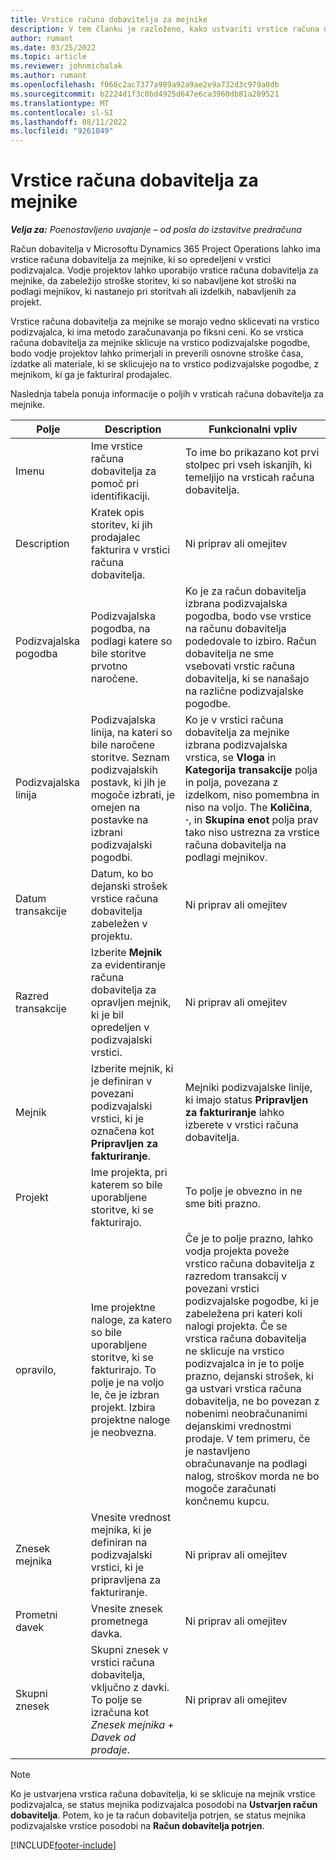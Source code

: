 ```yaml
---
title: Vrstice računa dobavitelja za mejnike
description: V tem članku je razloženo, kako ustvariti vrstice računa dobavitelja za mejnike v podizvajalski pogodbi.
author: rumant
ms.date: 03/25/2022
ms.topic: article
ms.reviewer: johnmichalak
ms.author: rumant
ms.openlocfilehash: f066c2ac7377a989a92a9ae2e9a732d3c979a0db
ms.sourcegitcommit: b2224d1f3c0bd4925d647e6ca3960db81a209521
ms.translationtype: MT
ms.contentlocale: sl-SI
ms.lasthandoff: 08/11/2022
ms.locfileid: "9261049"
---
```

# <a name="vendor-invoice-lines-for-milestones"></a>Vrstice računa dobavitelja za mejnike

_**Velja za:** Poenostavljeno uvajanje – od posla do izstavitve predračuna_

Račun dobavitelja v Microsoftu Dynamics 365 Project Operations lahko ima vrstice računa dobavitelja za mejnike, ki so opredeljeni v vrstici podizvajalca. Vodje projektov lahko uporabijo vrstice računa dobavitelja za mejnike, da zabeležijo stroške storitev, ki so nabavljene kot stroški na podlagi mejnikov, ki nastanejo pri storitvah ali izdelkih, nabavljenih za projekt.

Vrstice računa dobavitelja za mejnike se morajo vedno sklicevati na vrstico podizvajalca, ki ima metodo zaračunavanja po fiksni ceni. Ko se vrstica računa dobavitelja za mejnike sklicuje na vrstico podizvajalske pogodbe, bodo vodje projektov lahko primerjali in preverili osnovne stroške časa, izdatke ali materiale, ki se sklicujejo na to vrstico podizvajalske pogodbe, z mejnikom, ki ga je fakturiral prodajalec.

Naslednja tabela ponuja informacije o poljih v vrsticah računa dobavitelja za mejnike.

| Polje | Description | Funkcionalni vpliv |
| --- | --- | --- |
| Imenu | Ime vrstice računa dobavitelja za pomoč pri identifikaciji. | To ime bo prikazano kot prvi stolpec pri vseh iskanjih, ki temeljijo na vrsticah računa dobavitelja. |
| Description | Kratek opis storitev, ki jih prodajalec fakturira v vrstici računa dobavitelja. | Ni priprav ali omejitev |
| Podizvajalska pogodba | Podizvajalska pogodba, na podlagi katere so bile storitve prvotno naročene. | Ko je za račun dobavitelja izbrana podizvajalska pogodba, bodo vse vrstice na računu dobavitelja podedovale to izbiro. Račun dobavitelja ne sme vsebovati vrstic računa dobavitelja, ki se nanašajo na različne podizvajalske pogodbe. |
| Podizvajalska linija | Podizvajalska linija, na kateri so bile naročene storitve. Seznam podizvajalskih postavk, ki jih je mogoče izbrati, je omejen na postavke na izbrani podizvajalski pogodbi. | Ko je v vrstici računa dobavitelja za mejnike izbrana podizvajalska vrstica, se **Vloga** in **Kategorija transakcije** polja in polja, povezana z izdelkom, niso pomembna in niso na voljo. The **Količina**, **·**, in **Skupina enot** polja prav tako niso ustrezna za vrstice računa dobavitelja na podlagi mejnikov. |
| Datum transakcije | Datum, ko bo dejanski strošek vrstice računa dobavitelja zabeležen v projektu. | Ni priprav ali omejitev |
| Razred transakcije | Izberite **Mejnik** za evidentiranje računa dobavitelja za opravljen mejnik, ki je bil opredeljen v podizvajalski vrstici. | Ni priprav ali omejitev |
| Mejnik | Izberite mejnik, ki je definiran v povezani podizvajalski vrstici, ki je označena kot **Pripravljen za fakturiranje**. | Mejniki podizvajalske linije, ki imajo status **Pripravljen za fakturiranje** lahko izberete v vrstici računa dobavitelja. |
| Projekt | Ime projekta, pri katerem so bile uporabljene storitve, ki se fakturirajo. | To polje je obvezno in ne sme biti prazno. |
| opravilo, | Ime projektne naloge, za katero so bile uporabljene storitve, ki se fakturirajo. To polje je na voljo le, če je izbran projekt. Izbira projektne naloge je neobvezna. | Če je to polje prazno, lahko vodja projekta poveže vrstico računa dobavitelja z razredom transakcij v povezani vrstici podizvajalske pogodbe, ki je zabeležena pri kateri koli nalogi projekta. Če se vrstica računa dobavitelja ne sklicuje na vrstico podizvajalca in je to polje prazno, dejanski strošek, ki ga ustvari vrstica računa dobavitelja, ne bo povezan z nobenimi neobračunanimi dejanskimi vrednostmi prodaje. V tem primeru, če je nastavljeno obračunavanje na podlagi nalog, stroškov morda ne bo mogoče zaračunati končnemu kupcu. |
| Znesek mejnika | Vnesite vrednost mejnika, ki je definiran na podizvajalski vrstici, ki je pripravljena za fakturiranje. | Ni priprav ali omejitev |
| Prometni davek | Vnesite znesek prometnega davka. | Ni priprav ali omejitev |
| Skupni znesek | Skupni znesek v vrstici računa dobavitelja, vključno z davki. To polje se izračuna kot *Znesek mejnika* + *Davek od prodaje*. | Ni priprav ali omejitev |

> [!NOTE]
> Ko je ustvarjena vrstica računa dobavitelja, ki se sklicuje na mejnik vrstice podizvajalca, se status mejnika podizvajalca posodobi na **Ustvarjen račun dobavitelja**. Potem, ko je ta račun dobavitelja potrjen, se status mejnika podizvajalske vrstice posodobi na **Račun dobavitelja potrjen**.

[!INCLUDE[footer-include](../../includes/footer-banner.md)]
